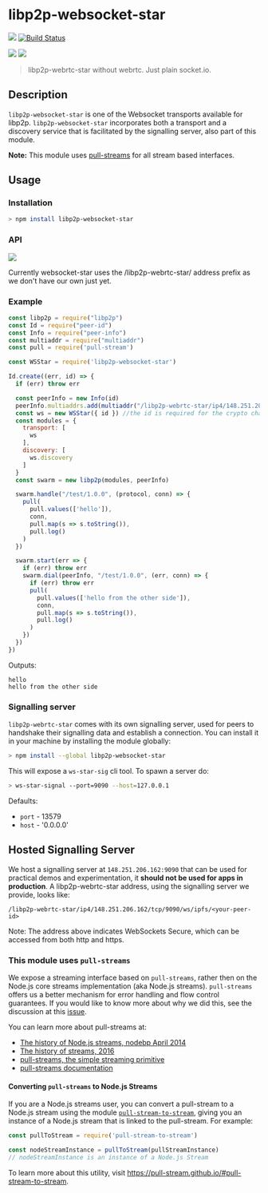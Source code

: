 # libp2p-websocket-star

[![](https://img.shields.io/badge/made%20by-mkg20001-blue.svg?style=flat-square)](http://ipn.io)
[![Build Status](https://travis-ci.org/mkg20001/js-libp2p-websocket-star.svg?style=flat-square)](https://travis-ci.org/mkg20001/js-libp2p-websocket-star)

![](https://raw.githubusercontent.com/libp2p/interface-connection/master/img/badge.png)
![](https://raw.githubusercontent.com/libp2p/interface-transport/master/img/badge.png)

> libp2p-webrtc-star without webrtc. Just plain socket.io.

## Description

`libp2p-websocket-star` is one of the Websocket transports available for libp2p. `libp2p-websocket-star` incorporates both a transport and a discovery service that is facilitated by the signalling server, also part of this module.

**Note:** This module uses [pull-streams](https://pull-stream.github.io) for all stream based interfaces.

## Usage

### Installation

```bash
> npm install libp2p-websocket-star
```

### API

[![](https://raw.githubusercontent.com/libp2p/interface-transport/master/img/badge.png)](https://github.com/libp2p/interface-transport)

Currently websocket-star uses the /libp2p-webrtc-star/ address prefix as we don't have our own just yet.

### Example

```js
const libp2p = require("libp2p")
const Id = require("peer-id")
const Info = require("peer-info")
const multiaddr = require("multiaddr")
const pull = require('pull-stream')

const WSStar = require('libp2p-websocket-star')

Id.create((err, id) => {
  if (err) throw err

  const peerInfo = new Info(id)
  peerInfo.multiaddrs.add(multiaddr("/libp2p-webrtc-star/ip4/148.251.206.162/tcp/9090/ws/"))
  const ws = new WSStar({ id }) //the id is required for the crypto challenge
  const modules = {
    transport: [
      ws
    ],
    discovery: [
      ws.discovery
    ]
  }
  const swarm = new libp2p(modules, peerInfo)

  swarm.handle("/test/1.0.0", (protocol, conn) => {
    pull(
      pull.values(['hello']),
      conn,
      pull.map(s => s.toString()),
      pull.log()
    )
  })

  swarm.start(err => {
    if (err) throw err
    swarm.dial(peerInfo, "/test/1.0.0", (err, conn) => {
      if (err) throw err
      pull(
        pull.values(['hello from the other side']),
        conn,
        pull.map(s => s.toString()),
        pull.log()
      )
    })
  })
})
```

Outputs:
```
hello
hello from the other side
```

### Signalling server

`libp2p-webrtc-star` comes with its own signalling server, used for peers to handshake their signalling data and establish a connection. You can install it in your machine by installing the module globally:

```bash
> npm install --global libp2p-websocket-star
```

This will expose a `ws-star-sig` cli tool. To spawn a server do:

```bash
> ws-star-signal --port=9090 --host=127.0.0.1
```

Defaults:

- `port` - 13579
- `host` - '0.0.0.0'

## Hosted Signalling Server

We host a signalling server at `148.251.206.162:9090` that can be used for practical demos and experimentation, it **should not be used for apps in production**.
A libp2p-webrtc-star address, using the signalling server we provide, looks like:

`/libp2p-webrtc-star/ip4/148.251.206.162/tcp/9090/ws/ipfs/<your-peer-id>`

Note: The address above indicates WebSockets Secure, which can be accessed from both http and https.

### This module uses `pull-streams`

We expose a streaming interface based on `pull-streams`, rather then on the Node.js core streams implementation (aka Node.js streams). `pull-streams` offers us a better mechanism for error handling and flow control guarantees. If you would like to know more about why we did this, see the discussion at this [issue](https://github.com/ipfs/js-ipfs/issues/362).

You can learn more about pull-streams at:

- [The history of Node.js streams, nodebp April 2014](https://www.youtube.com/watch?v=g5ewQEuXjsQ)
- [The history of streams, 2016](http://dominictarr.com/post/145135293917/history-of-streams)
- [pull-streams, the simple streaming primitive](http://dominictarr.com/post/149248845122/pull-streams-pull-streams-are-a-very-simple)
- [pull-streams documentation](https://pull-stream.github.io/)

#### Converting `pull-streams` to Node.js Streams

If you are a Node.js streams user, you can convert a pull-stream to a Node.js stream using the module [`pull-stream-to-stream`](https://github.com/pull-stream/pull-stream-to-stream), giving you an instance of a Node.js stream that is linked to the pull-stream. For example:

```js
const pullToStream = require('pull-stream-to-stream')

const nodeStreamInstance = pullToStream(pullStreamInstance)
// nodeStreamInstance is an instance of a Node.js Stream
```

To learn more about this utility, visit https://pull-stream.github.io/#pull-stream-to-stream.
